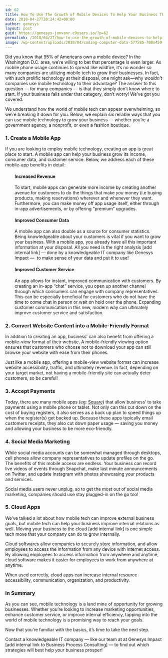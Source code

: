 ```yaml
---
id: 62
title: How To Use The Growth of Mobile Devices To Help Your Business Thrive
date: 2018-04-27T20:24:42+00:00
author: genesys
layout: post
guid: https://genesys-jonvanr.c9users.io/?p=62
permalink: /2018/04/27/how-to-use-the-growth-of-mobile-devices-to-help-your-business-thrive/
image: /wp-content/uploads/2018/04/coding-computer-data-577585-700x450.jpg
---
```

<span style="font-weight: 400;">Did you know that 95% of Americans own a mobile device? In the Washington D.C. area, we’re willing to bet that percentage is even larger. </span><span style="font-weight: 400;">As mobile phone usage continues to spread like wildfire, it’s no wonder so many companies are utilizing mobile tech to grow their businesses. </span><span style="font-weight: 400;">In fact, with such prolific technology at their disposal, one might ask—why </span>_<span style="font-weight: 400;">wouldn’t </span>_<span style="font-weight: 400;">companies</span> <span style="font-weight: 400;">use mobile technology to their advantage? </span><span style="font-weight: 400;">The answer to this question — for many companies — is that they simply don&#8217;t know where</span> <span style="font-weight: 400;">to start. </span><span style="font-weight: 400;">If your business falls under that category, don’t worry! We’ve got you covered.</span>

<span style="font-weight: 400;">We understand how the world of mobile tech can appear overwhelming, so we’re breaking it down for you. Below, we explain six reliable ways that you can use mobile technology to grow your business — whether you’re a government agency, a nonprofit, or even a fashion boutique.</span>

### 1. Create a Mobile App

<span style="font-weight: 400;">If you are looking to employ mobile technology, creating an app is great place to start. A mobile app can help your business grow its income, consumer data, and customer service. Below, we address each of these mobile-app benefits in detail:</span>

<h4 style="padding-left: 30px;">
  Increased Revenue
</h4>

<p style="padding-left: 30px;">
  <span style="font-weight: 400;">To start, mobile apps can generate more income by creating another avenue for customers to do the things that make</span><i><span style="font-weight: 400;"> you</span></i><span style="font-weight: 400;"> money (i.e buying products, making reservations) wherever and whenever they want. Furthermore, you can make money off app usage itself, either through in-app advertisements, or by offering “premium” upgrades.</span>
</p>

<h4 style="padding-left: 30px;">
  Improved Consumer Data
</h4>

<p style="padding-left: 30px;">
  <span style="font-weight: 400;">A mobile app can also double as a source for consumer statistics. Being knowledgeable about your customers is vital if you want to grow your business. With a mobile app, you already have all this important information at your disposal. All you need is </span><span style="font-weight: 400;">the right analysis [add internal link]</span><span style="font-weight: 400;"> — done by a knowledgeable IT company like Genesys Impact —  to make sense of your data and put it to use!</span>
</p>

<h4 style="padding-left: 30px;">
  Improved Customer Service
</h4>

<p style="padding-left: 30px;">
  <span style="font-weight: 400;">An app allows for instant, improved communication with customers. By creating an in-app “chat” service, you open up another channel through which consumers can engage with company representatives. This can be especially beneficial for customers who do not have the time to come chat in person or wait on hold over the phone. Expanding customer communication in this new, modern way can ultimately improve customer service and satisfaction.</span>
</p>

### 2. Convert Website Content into a Mobile-Friendly Format

<span style="font-weight: 400;">In addition to creating an app, business’ can also benefit from offering a mobile-view format of their website. A mobile-friendly viewing option ensures that customers who choose not to download your app can still browse your website with ease from their phones.</span>

<span style="font-weight: 400;">Just like a mobile app, offering a mobile-view website format can increase website accessibility, traffic, and ultimately revenue. In fact, depending on your target market, not having a mobile-friendly site can actually deter customers, so be careful!</span>

### 3. Accept Payments

<span style="font-weight: 400;">Today, there are many mobile apps (eg: </span>[<span style="font-weight: 400;">Square</span>](https://squareup.com/)<span style="font-weight: 400;">) that allow business’ to take payments using a mobile phone or tablet. Not only can this cut down on the cost of buying registers, it also serves as a back up plan to speed things up when the register(s) get backed up. Because these apps typically email customers receipts, they also cut down paper usage — saving you money and allowing your business to be more eco-friendly.</span>

### 4. Social Media Marketing

<span style="font-weight: 400;">While social media accounts can be somewhat managed through desktops, cell phones allow company representatives to update profiles on the go. The benefits of this mobile access are endless. Your business can record live videos of events through Snapchat, make last minute announcements on Twitter, and update Instagram with photos showcasing your products and services.</span>

<span style="font-weight: 400;">Social media users never unplug, so to get the most out of social media marketing, companies should use stay plugged-in on the go too!</span>

### 5. Cloud Apps

<span style="font-weight: 400;">We’ve talked a lot about how mobile tech can improve external business goals, but mobile tech can help your business improve internal relations as well. </span><span style="font-weight: 400;">Moving your business to the cloud [add internal link]</span> <span style="font-weight: 400;">is one simple tech move that your company can do to grow internally.</span>

<span style="font-weight: 400;">Cloud softwares allow companies to securely store information, and allow employees to access the information from any</span> <span style="font-weight: 400;">device with internet access. By allowing employees to access information from anywhere and anytime, cloud software makes it easier for employees to work from anywhere at anytime.</span>

<span style="font-weight: 400;">When used correctly, cloud apps can increase internal resource accessibility, communication, organization, and productivity.</span>

### In Summary

<span style="font-weight: 400;">As you can see, mobile technology is a land mine of opportunity for growing businesses. Whether you’re looking to increase marketing opportunities, enhance customer service, or improve internal efficiency, tapping into the world of mobile technology is a promising way to reach your goals.</span>

<span style="font-weight: 400;">Now that you’re familiar with the basics, it’s time to take the next step.</span>

<span style="font-weight: 400;">Contact a knowledgeable IT company — like </span><span style="font-weight: 400;">our team at at Genesys Impact [add internal link to Business Process Consulting]</span> <span style="font-weight: 400;">— to find out which strategies will best help </span>_<span style="font-weight: 400;">your </span>_<span style="font-weight: 400;">business prosper!</span>